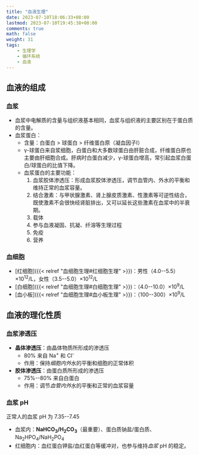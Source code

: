 ```yaml
---
title: "血液生理"
date: 2023-07-10T18:06:33+08:00
lastmod: 2023-07-10T19:45:38+08:00
comments: true
math: false
weight: 31
tags:
    - 生理学
    - 循环系统
    - 血液
---
```


## 血液的组成

### 血浆

- 血浆中电解质的含量与组织液基本相同，血浆与组织液的主要区别在于蛋白质的含量。
- 血浆蛋白：
    - 含量：白蛋白 \> 球蛋白 \> 纤维蛋白原（凝血因子Ⅰ）
    - γ-球蛋白来自浆细胞，白蛋白和大多数球蛋白由肝脏合成，纤维蛋白原也主要由肝细胞合成。肝病时白蛋白减少，γ-球蛋白增高，常引起血浆白蛋白/球蛋白的比值下降。
    - 血浆蛋白的主要功能：
        1. 血浆胶体渗透压：形成血浆胶体渗透压，调节血管内、外水的平衡和维持正常的血浆容量。
        2. 结合激素：与甲状腺激素、肾上腺皮质激素、性激素等可逆性结合，既使激素不会很快经肾脏排出，又可以延长这些激素在血浆中的半衰期。
        3. 载体
        4. 参与血液凝固、抗凝、纤溶等生理过程
        5. 免疫
        6. 营养

### 血细胞

- [红细胞]({{< relref "血细胞生理#红细胞生理" >}})：男性（4.0--5.5）×10<sup>12</sup>/L，女性（3.5--5.0）×10<sup>12</sup>/L
- [白细胞]({{< relref "血细胞生理#白细胞生理" >}})：（4.0--10.0）×10<sup>9</sup>/L
- [血小板]({{< relref "血细胞生理#血小板生理" >}})：（100--300）×10<sup>9</sup>/L

## 血液的理化性质

### 血浆渗透压

- **晶体渗透压**：由晶体物质所形成的渗透压
    - 80% 来自 Na<sup>+</sup> 和 Cl<sup>-</sup>
    - 作用：保持*细胞内外*水的平衡和细胞的正常体积
- **胶体渗透压**：由蛋白质所形成的渗透压
    - 75%--80% 来自白蛋白
    - 作用：调节*血管内外*水的平衡和正常的血浆容量

### 血浆 pH

正常人的血浆 pH 为 7.35--7.45

- 血浆内：**NaHCO<sub>3</sub>/H<sub>2</sub>CO<sub>3</sub>**（最重要）、蛋白质钠盐/蛋白质、Na<sub>2</sub>HPO<sub>4</sub>/NaH<sub>2</sub>PO<sub>4</sub>
- 红细胞内：血红蛋白钾盐/血红蛋白等缓冲对，也参与维持*血浆* pH 的稳定。
